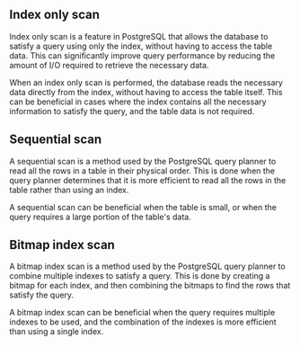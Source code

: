 ## Index only scan
Index only scan is a feature in PostgreSQL that allows the database 
to satisfy a query using only the index, without having to 
access the table data. This can significantly improve query 
performance by reducing the amount of I/O required to retrieve the necessary data.

When an index only scan is performed, the database reads the 
necessary data directly from the index, without having to access 
the table itself. This can be beneficial in cases where the index 
contains all the necessary information to satisfy the query, 
and the table data is not required.

## Sequential scan
A sequential scan is a method used by the PostgreSQL query planner
to read all the rows in a table in their physical order. This
is done when the query planner determines that it is more efficient
to read all the rows in the table rather than using an index.

A sequential scan can be beneficial when the table is small,
or when the query requires a large portion of the table's data.

## Bitmap index scan
A bitmap index scan is a method used by the PostgreSQL query planner
to combine multiple indexes to satisfy a query. This is done by
creating a bitmap for each index, and then combining the bitmaps
to find the rows that satisfy the query.

A bitmap index scan can be beneficial when the query requires
multiple indexes to be used, and the combination of the indexes
is more efficient than using a single index.
